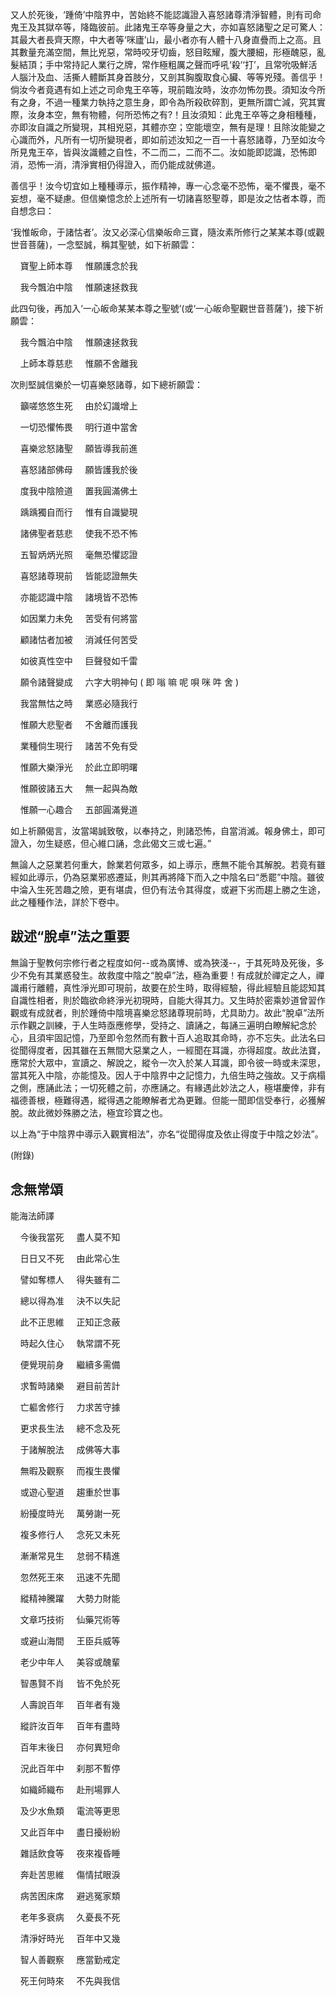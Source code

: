 又人於死後，‘踵倚’中陰界中，苦始終不能認識證入喜怒諸尊清淨智體，則有司命鬼王及其獄卒等，降臨彼前。此諸鬼王卒等身量之大，亦如喜怒諸聖之足可驚人：其最大者長齊天際，中大者等‘咪廬’山，最小者亦有人體十八身直疊而上之高。且其數量充滿空間，無比兇惡，常時咬牙切齒，怒目眩耀，腹大腰細，形極醜惡，亂髮結頂；手中常持記人業行之牌，常作極粗厲之聲而呼吼‘殺’‘打’，且常吮吸鮮活人腦汁及血、活撕人體斷其身首肢分，又剖其胸腹取食心臟、等等兇殘。善信乎！倘汝今者竟遇有如上述之司命鬼王卒等，現前臨汝時，汝亦勿怖勿畏。須知汝今所有之身，不過一種業力執持之意生身，即令為所殺砍碎割，更無所謂亡減，究其實際，汝身本空，無有物體，何所恐怖之有?！且汝須知：此鬼王卒等之身相種種，亦即汝自識之所變現，其相兇惡，其體亦空；空能壞空，無有是理！且除汝能變之心識而外，凡所有一切所變現者，即如前述汝知之一百一十喜怒諸尊，乃至如汝今所見鬼王卒，皆與汝識體之自性，不二而二，二而不二。汝如能即認識，恐怖即消，恐怖一消，清淨實相仍得證入，而仍能成就佛道。

善信乎！汝今切宜如上種種導示，振作精神，專一心念毫不恐怖，毫不懼畏，毫不妄想，毫不疑慮。但信樂憶念於上述所有一切諸喜怒聖尊，即是汝之怙者本尊，而自想念曰：

‘我惟皈命，于諸怙者’。汝又必深心信樂皈命三寶，隨汝素所修行之某某本尊(或觀世音菩薩)，一念堅誠，稱其聖號，如下祈願雲：

&nbsp;&nbsp;&nbsp;&nbsp;寶聖上師本尊 &nbsp;&nbsp;&nbsp;&nbsp;惟願護念於我

&nbsp;&nbsp;&nbsp;&nbsp;我今飄泊中陰 &nbsp;&nbsp;&nbsp;&nbsp;惟願速拯救我

此四句後，再加入‘一心皈命某某本尊之聖號’(或‘一心皈命聖觀世音菩薩’)，接下祈願雲：

&nbsp;&nbsp;&nbsp;&nbsp;我今飄泊中陰 &nbsp;&nbsp;&nbsp;&nbsp;惟願速拯救我

&nbsp;&nbsp;&nbsp;&nbsp;上師本尊慈悲 &nbsp;&nbsp;&nbsp;&nbsp;惟願不舍離我

次則堅誠信樂於一切喜樂怒諸尊，如下總祈願雲：

&nbsp;&nbsp;&nbsp;&nbsp;籲嗟悠悠生死 &nbsp;&nbsp;&nbsp;&nbsp;由於幻識增上

&nbsp;&nbsp;&nbsp;&nbsp;一切恐懼怖畏 &nbsp;&nbsp;&nbsp;&nbsp;明行道中當舍

&nbsp;&nbsp;&nbsp;&nbsp;喜樂忿怒諸聖 &nbsp;&nbsp;&nbsp;&nbsp;願皆導我前進

&nbsp;&nbsp;&nbsp;&nbsp;喜怒諸部佛母 &nbsp;&nbsp;&nbsp;&nbsp;願皆護我於後

&nbsp;&nbsp;&nbsp;&nbsp;度我中陰險道 &nbsp;&nbsp;&nbsp;&nbsp;置我圓滿佛土

&nbsp;&nbsp;&nbsp;&nbsp;踽踽獨自而行 &nbsp;&nbsp;&nbsp;&nbsp;惟有自識變現

&nbsp;&nbsp;&nbsp;&nbsp;諸佛聖者慈悲 &nbsp;&nbsp;&nbsp;&nbsp;使我不恐不怖

&nbsp;&nbsp;&nbsp;&nbsp;五智炳炳光照 &nbsp;&nbsp;&nbsp;&nbsp;毫無恐懼認證

&nbsp;&nbsp;&nbsp;&nbsp;喜怒諸尊現前 &nbsp;&nbsp;&nbsp;&nbsp;皆能認證無失

&nbsp;&nbsp;&nbsp;&nbsp;亦能認識中陰 &nbsp;&nbsp;&nbsp;&nbsp;諸境皆不恐怖

&nbsp;&nbsp;&nbsp;&nbsp;如因業力未免 &nbsp;&nbsp;&nbsp;&nbsp;苦受有何將當

&nbsp;&nbsp;&nbsp;&nbsp;顧諸怙者加被 &nbsp;&nbsp;&nbsp;&nbsp;消減任何苦受

&nbsp;&nbsp;&nbsp;&nbsp;如彼真性空中 &nbsp;&nbsp;&nbsp;&nbsp;巨聲發如千雷

&nbsp;&nbsp;&nbsp;&nbsp;願令諸聲變成 &nbsp;&nbsp;&nbsp;&nbsp;六字大明神句 ( 即 嗡 嘛 呢 唄 咪 吽 舍 )

&nbsp;&nbsp;&nbsp;&nbsp;我當無怙之時 &nbsp;&nbsp;&nbsp;&nbsp;業惑必隨我行

&nbsp;&nbsp;&nbsp;&nbsp;惟願大悲聖者 &nbsp;&nbsp;&nbsp;&nbsp;不舍離而護我

&nbsp;&nbsp;&nbsp;&nbsp;業種倘生現行 &nbsp;&nbsp;&nbsp;&nbsp;諸苦不免有受

&nbsp;&nbsp;&nbsp;&nbsp;惟願大樂淨光 &nbsp;&nbsp;&nbsp;&nbsp;於此立即明曙

&nbsp;&nbsp;&nbsp;&nbsp;惟願彼諸五大 &nbsp;&nbsp;&nbsp;&nbsp;無一起與為敵

&nbsp;&nbsp;&nbsp;&nbsp;惟願一心趣合 &nbsp;&nbsp;&nbsp;&nbsp;五部圓滿覺道

如上祈願偈言，汝當竭誠致敬，以奉持之，則諸恐怖，自當消滅。報身佛土，即可證入，勿生疑惑，但心維口誦，念此偈文三或七遍。”

無論人之惡業若何重大，餘業若何眾多，如上導示，應無不能令其解脫。若竟有雖經如此導示，仍為惡業邪惑遷延，則其再將降下而入之中陰名曰“悉罷”中陰。雖彼中淪入生死苦趣之險，更有堪虞，但仍有法令其得度，或避下劣而趨上勝之生途，此之種種作法，詳於下卷中。

## 跋述“脫卓”法之重要

無論于聖教何宗修行者之程度如何--或為廣博、或為狹淺--，于其死時及死後，多少不免有其業惑發生。故救度中陰之“脫卓”法，極為重要！有成就於禪定之人，禪識甫行離體，真性淨光即可現前，故要在於生時，取得經驗，得此經驗且能認知其自識性相者，則於臨欲命終淨光初現時，自能大得其力。又生時於密乘妙道曾習作觀或有成就者，則於踵倚中陰境喜樂忿怒諸尊現前時，尤具助力。故此“脫卓”法所示作觀之訓練，于人生時亟應修學，受持之、讀誦之，每誦三遍明白瞭解紀念於心，且須牢固記憶，乃至即令忽然而有數十百人追取其命時，亦不忘失。此法名曰從聞得度者，因其雖在五無間大惡業之人，一經聞在耳識，亦得超度。故此法寶，應常於大眾中，宣讀之、解說之，縱令一次入於某人耳識，即令彼一時或未深思，當其死入中陰，亦能憶及。因人于中陰界中之記憶力，九倍生時之強故。又于病榻之側，應誦此法；一切死體之前，亦應誦之。有緣遇此妙法之人，極堪慶倖，非有福德善根，極難得遇，縱得遇之能瞭解者尤為更難。但能一聞即信受奉行，必獲解脫。故此微妙殊勝之法，極宜珍寶之也。

以上為“于中陰界中導示入觀實相法”，亦名“從聞得度及依止得度于中陰之妙法”。

(附錄)

## 念無常頌

能海法師譯

&nbsp;&nbsp;&nbsp;&nbsp;今後我當死 &nbsp;&nbsp;&nbsp;&nbsp;盡人莫不知 

&nbsp;&nbsp;&nbsp;&nbsp;日日又不死 &nbsp;&nbsp;&nbsp;&nbsp;由此常心生

&nbsp;&nbsp;&nbsp;&nbsp;譬如奪標人 &nbsp;&nbsp;&nbsp;&nbsp;得失雖有二 

&nbsp;&nbsp;&nbsp;&nbsp;總以得為准 &nbsp;&nbsp;&nbsp;&nbsp;決不以失記

&nbsp;&nbsp;&nbsp;&nbsp;此不正思維 &nbsp;&nbsp;&nbsp;&nbsp;正知正念蔽 

&nbsp;&nbsp;&nbsp;&nbsp;時起久住心 &nbsp;&nbsp;&nbsp;&nbsp;執常謂不死

&nbsp;&nbsp;&nbsp;&nbsp;便覺現前身 &nbsp;&nbsp;&nbsp;&nbsp;繼續多需備 

&nbsp;&nbsp;&nbsp;&nbsp;求暫時諸樂 &nbsp;&nbsp;&nbsp;&nbsp;避目前苦計

&nbsp;&nbsp;&nbsp;&nbsp;亡軀舍修行 &nbsp;&nbsp;&nbsp;&nbsp;力求苦守據 

&nbsp;&nbsp;&nbsp;&nbsp;更求長生法 &nbsp;&nbsp;&nbsp;&nbsp;總不念及死

&nbsp;&nbsp;&nbsp;&nbsp;于諸解脫法 &nbsp;&nbsp;&nbsp;&nbsp;成佛等大事 

&nbsp;&nbsp;&nbsp;&nbsp;無暇及觀察 &nbsp;&nbsp;&nbsp;&nbsp;而複生畏懼

&nbsp;&nbsp;&nbsp;&nbsp;或遊心聖道 &nbsp;&nbsp;&nbsp;&nbsp;趨重於世事 

&nbsp;&nbsp;&nbsp;&nbsp;紛擾度時光 &nbsp;&nbsp;&nbsp;&nbsp;萬勞謝一死

&nbsp;&nbsp;&nbsp;&nbsp;複多修行人 &nbsp;&nbsp;&nbsp;&nbsp;念死又未死 

&nbsp;&nbsp;&nbsp;&nbsp;漸漸常見生 &nbsp;&nbsp;&nbsp;&nbsp;怠弱不精進

&nbsp;&nbsp;&nbsp;&nbsp;忽然死王來 &nbsp;&nbsp;&nbsp;&nbsp;迅速不先聞 

&nbsp;&nbsp;&nbsp;&nbsp;縱精神騰躍 &nbsp;&nbsp;&nbsp;&nbsp;大勢力財能

&nbsp;&nbsp;&nbsp;&nbsp;文章巧技術 &nbsp;&nbsp;&nbsp;&nbsp;仙藥咒術等 

&nbsp;&nbsp;&nbsp;&nbsp;或避山海間 &nbsp;&nbsp;&nbsp;&nbsp;王臣兵威等

&nbsp;&nbsp;&nbsp;&nbsp;老少中年人 &nbsp;&nbsp;&nbsp;&nbsp;美容或醜輩 

&nbsp;&nbsp;&nbsp;&nbsp;智愚賢不肖 &nbsp;&nbsp;&nbsp;&nbsp;皆不免於死

&nbsp;&nbsp;&nbsp;&nbsp;人壽說百年 &nbsp;&nbsp;&nbsp;&nbsp;百年者有幾 

&nbsp;&nbsp;&nbsp;&nbsp;縱許汝百年 &nbsp;&nbsp;&nbsp;&nbsp;百年有盡時

&nbsp;&nbsp;&nbsp;&nbsp;百年末後日 &nbsp;&nbsp;&nbsp;&nbsp;亦何異短命 

&nbsp;&nbsp;&nbsp;&nbsp;況此百年中 &nbsp;&nbsp;&nbsp;&nbsp;刹那不暫停

&nbsp;&nbsp;&nbsp;&nbsp;如織師織布 &nbsp;&nbsp;&nbsp;&nbsp;赴刑場罪人 

&nbsp;&nbsp;&nbsp;&nbsp;及少水魚類 &nbsp;&nbsp;&nbsp;&nbsp;電流等更思

&nbsp;&nbsp;&nbsp;&nbsp;又此百年中 &nbsp;&nbsp;&nbsp;&nbsp;盡日擾紛紛 

&nbsp;&nbsp;&nbsp;&nbsp;雜話飲食等 &nbsp;&nbsp;&nbsp;&nbsp;夜來複昏睡

&nbsp;&nbsp;&nbsp;&nbsp;奔赴苦思維 &nbsp;&nbsp;&nbsp;&nbsp;傷情拭眼淚 

&nbsp;&nbsp;&nbsp;&nbsp;病苦困床席 &nbsp;&nbsp;&nbsp;&nbsp;避逃冤家類

&nbsp;&nbsp;&nbsp;&nbsp;老年多衰病 &nbsp;&nbsp;&nbsp;&nbsp;久憂長不死 

&nbsp;&nbsp;&nbsp;&nbsp;清淨好時光 &nbsp;&nbsp;&nbsp;&nbsp;百年中又幾

&nbsp;&nbsp;&nbsp;&nbsp;智人善觀察 &nbsp;&nbsp;&nbsp;&nbsp;應當勤戒定 

&nbsp;&nbsp;&nbsp;&nbsp;死王何時來 &nbsp;&nbsp;&nbsp;&nbsp;不先與我信